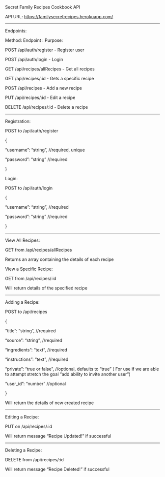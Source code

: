Secret Family Recipes Cookbook API 

API URL: https://familysecretrecipes.herokuapp.com/
____________________________________________________________________
Endpoints: 

Method:	 Endpoint	:                         Purpose:

POST	    /api/auth/register	      -    Register user

POST	    /api/auth/login	          -        Login

GET	            /api/recipes/allRecipes    -   Get all recipes

GET 	    /api/recipes/:id	         -         Gets a specific recipe

POST	    /api/recipes	             -     Add a new recipe

PUT	    /api/recipes/:id	           -       Edit a recipe

DELETE	    /api/recipes/:id	         -         Delete a recipe

________________________________________________________________________

Registration:

POST to /api/auth/register

{

  “username”: “string”, //required, unique
  
  “password”: “string” //required
  
}

Login:

POST to /api/auth/login

{

  “username”: “string”, //required
  
  “password”: “string” //required
  
}
___________________________________________________________________________
View All Recipes:

GET from /api/recipes/allRecipes

Returns an array containing the details of each recipe




View a Specific Recipe:

GET from /api/recipes/:id

Will return details of the specified recipe


______________________________________________________________________________
Adding a Recipe:

POST to /api/recipes

{

  “title”: “string”, //required
  
  “source”: “string”, //required
  
  “ingredients”: “text”, //required
  
  “instructions”: “text”, //required
  
  “private”: “true or false”, //optional, defaults to “true”  ( For use if we are able to attempt stretch the goal “add ability to invite another user”)
  
  “user_id”: “number” //optional
  
}

Will return the details of new created recipe

___________________________________________________________________________________
Editing a Recipe:

PUT on /api/recipes/:id

Will return message “Recipe Updated!” if successful

____________________________________________________________________________________
Deleting a Recipe:

DELETE from /api/recipes/:id

Will return message “Recipe Deleted!” if successful
